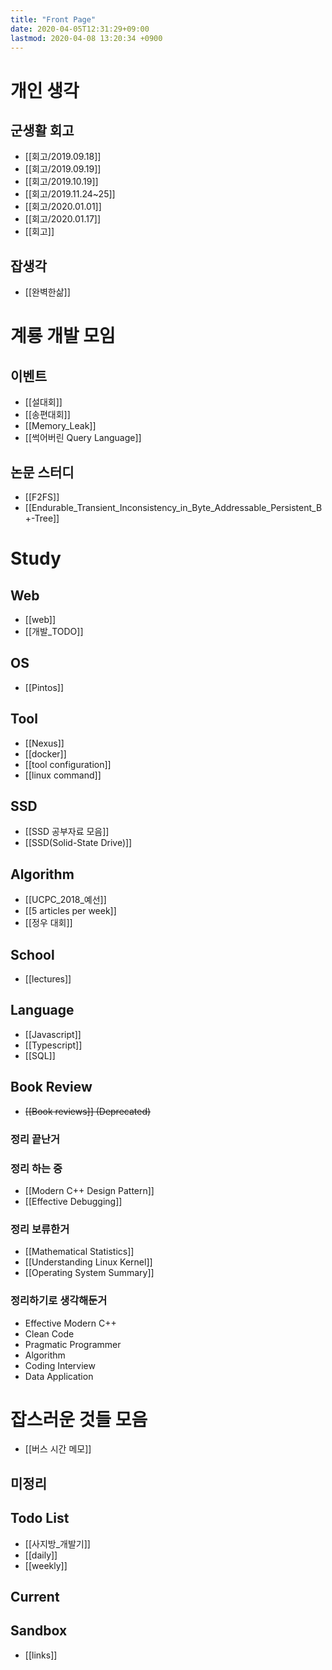 ```yaml
---
title: "Front Page"
date: 2020-04-05T12:31:29+09:00
lastmod: 2020-04-08 13:20:34 +0900
---
```

# 개인 생각
## 군생활 회고
 * [[회고/2019.09.18]]
 * [[회고/2019.09.19]]
 * [[회고/2019.10.19]]
 * [[회고/2019.11.24~25]]
 * [[회고/2020.01.01]]
 * [[회고/2020.01.17]]
 * [[회고]]
## 잡생각
 * [[완벽한삶]]
# 계룡 개발 모임
## 이벤트
 * [[설대회]]
 * [[송편대회]]
 * [[Memory_Leak]]
 * [[썩어버린 Query Language]]
## 논문 스터디
 * [[F2FS]]
 * [[Endurable_Transient_Inconsistency_in_Byte_Addressable_Persistent_B+-Tree]]
# Study
## Web
 * [[web]]
 * [[개발_TODO]]
## OS
 * [[Pintos]]
## Tool
 * [[Nexus]]
 * [[docker]]
 * [[tool configuration]]
 * [[linux command]]
## SSD
 * [[SSD 공부자료 모음]]
 * [[SSD(Solid-State Drive)]]
## Algorithm
 * [[UCPC_2018_예선]]
 * [[5 articles per week]]
 * [[정우 대회]]
## School
 * [[lectures]]
## Language
 * [[Javascript]]
 * [[Typescript]]
 * [[SQL]]
## Book Review
 * ~~[[Book reviews]] (Deprecated)~~
### 정리 끝난거
### 정리 하는 중
 * [[Modern C++ Design Pattern]]
 * [[Effective Debugging]]
### 정리 보류한거
 * [[Mathematical Statistics]]
 * [[Understanding Linux Kernel]]
 * [[Operating System Summary]]
### 정리하기로 생각해둔거
 * Effective Modern C++
 * Clean Code
 * Pragmatic Programmer
 * Algorithm
 * Coding Interview
 * Data Application
# 잡스러운 것들 모음
 * [[버스 시간 메모]]
## 미정리
## Todo List
 * [[사지방_개발기]]
 * [[daily]]
 * [[weekly]]

## Current

## Sandbox
* [[links]]
